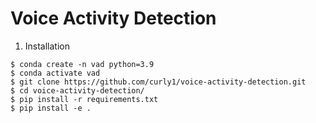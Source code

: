 # Voice Activity Detection

1. Installation

```
$ conda create -n vad python=3.9
$ conda activate vad
$ git clone https://github.com/curly1/voice-activity-detection.git
$ cd voice-activity-detection/
$ pip install -r requirements.txt
$ pip install -e .
```

